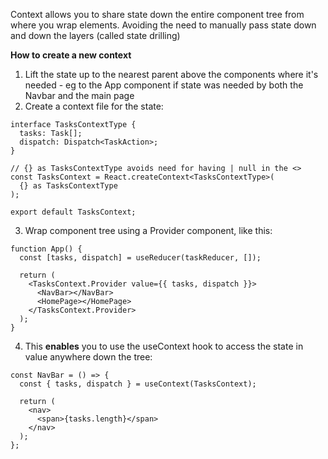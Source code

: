 Context allows you to share state down the entire component tree from where you wrap elements. Avoiding the need to manually pass state down and down the layers (called state drilling)

**How to create a new context**
1. Lift the state up to the nearest parent above the components where it's needed - eg to the App component if state was needed by both the Navbar and the main page
2. Create a context file for the state:
```
interface TasksContextType {
  tasks: Task[];
  dispatch: Dispatch<TaskAction>;
}

// {} as TasksContextType avoids need for having | null in the <>
const TasksContext = React.createContext<TasksContextType>(
  {} as TasksContextType
);

export default TasksContext;
```
3. Wrap component tree using a Provider component, like this:
```
function App() {
  const [tasks, dispatch] = useReducer(taskReducer, []);
  
  return (
    <TasksContext.Provider value={{ tasks, dispatch }}>
      <NavBar></NavBar>
      <HomePage></HomePage>
    </TasksContext.Provider>
  );
}
```
4. This **enables** you to use the useContext hook to access the state in value anywhere down the tree:
```
const NavBar = () => {
  const { tasks, dispatch } = useContext(TasksContext);

  return (
    <nav>
      <span>{tasks.length}</span>
    </nav>
  );
};
```